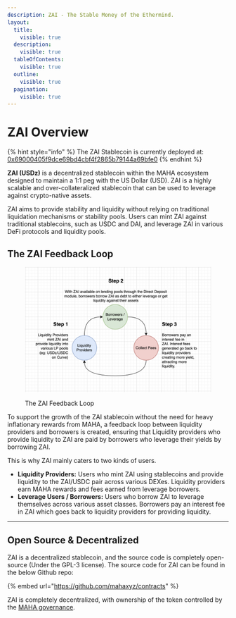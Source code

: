 ```yaml
---
description: ZAI - The Stable Money of the Ethermind.
layout:
  title:
    visible: true
  description:
    visible: true
  tableOfContents:
    visible: true
  outline:
    visible: true
  pagination:
    visible: true
---
```


# ZAI Overview

{% hint style="info" %}
The ZAI Stablecoin is currently deployed at: [0x69000405f9dce69bd4cbf4f2865b79144a69bfe0](https://etherscan.io/token/0x69000405f9DcE69BD4Cbf4f2865b79144A69BFE0)
{% endhint %}

**ZAI (USDz)** is a decentralized stablecoin within the MAHA ecosystem designed to maintain a 1:1 peg with the US Dollar (USD). ZAI is a highly scalable and over-collateralized stablecoin that can be used to leverage against crypto-native assets.

ZAI aims to provide stability and liquidity without relying on traditional liquidation mechanisms or stability pools. Users can mint ZAI against traditional stablecoins, such as USDC and DAI, and leverage ZAI in various DeFi protocols and liquidity pools.

## The ZAI Feedback Loop

<figure><img src="../.gitbook/assets/image (2).png" alt=""><figcaption><p>The ZAI Feedback Loop</p></figcaption></figure>

To support the growth of the ZAI stablecoin without the need for heavy inflationary rewards from MAHA, a feedback loop between liquidity providers and borrowers is created, ensuring that Liquidity providers who provide liquidity to ZAI are paid by borrowers who leverage their yields by borrowing ZAI.

This is why ZAI mainly caters to two kinds of users.

* **Liquidity Providers:** Users who mint ZAI using stablecoins and provide liquidity to the ZAI/USDC pair across various DEXes. Liquidity providers earn MAHA rewards and fees earned from leverage borrowers.
* **Leverage Users / Borrowers:** Users who borrow ZAI to leverage themselves across various asset classes. Borrowers pay an interest fee in ZAI which goes back to liquidity providers for providing liquidity.

***

## Open Source & Decentralized&#x20;

ZAI is a decentralized stablecoin, and the source code is completely open-source (Under the GPL-3 license).  The source code for ZAI can be found in the below Github repo:

{% embed url="https://github.com/mahaxyz/contracts" %}

ZAI is completely decentralized, with ownership of the token controlled by the [MAHA governance](../governance/maha-overview.md).
